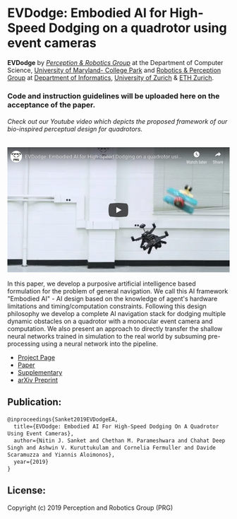 # EVDodge: Embodied AI for High-Speed Dodging on a quadrotor using event cameras
**EVDodge** by <a href="http://prg.cs.umd.edu"><i>Perception & Robotics Group</i></a> at the Department of Computer Science, <a href="https://umd.edu/">University of Maryland- College Park</a> and <a href="http://rpg.ifi.uzh.ch">Robotics & Perception Group</a> at 
<a href="https://www.ifi.uzh.ch/en.html">Department of Informatics</a>, <a href="https://www.uzh.ch/cmsssl/en.html">University of Zurich</a> & <a href="https://www.ethz.ch/en.html">ETH Zurich</a>.


### Code and instruction guidelines will be uploaded here on the acceptance of the paper.

###### Check out our Youtube video which depicts the proposed framework of our bio-inspired perceptual design for quadrotors.
[![EVDodge: Embodied AI for High-Speed Dodging on a quadrotor using event cameras](img/thumbnail.png)](https://www.youtube.com/watch?v=k1uzsiDI4hM)

In this paper, we develop a purposive artificial intelligence based formulation for the problem of general navigation. We call this AI framework "Embodied AI" - AI design based on the knowledge of agent's hardware limitations and timing/computation constraints. Following this design philosophy we develop a complete AI navigation stack for dodging multiple dynamic obstacles on a quadrotor with a monocular event camera and computation. We also present an approach to directly transfer the shallow neural networks trained in simulation to the real world by subsuming pre-processing using a neural network into the pipeline. 

- [Project Page](https://prg.cs.umd.edu/EVDodge)
- [Paper](https://prg.cs.umd.edu/research/EVDodge_files/EVDodge.pdf)
- [Supplementary](https://prg.cs.umd.edu/research/EVDodge_files/Supplementary-EVDodge.pdf)
- [arXiv Preprint](https://arxiv.org/abs/1906.02919)

## Publication:

```
@inproceedings{Sanket2019EVDodgeEA,
  title={EVDodge: Embodied AI For High-Speed Dodging On A Quadrotor Using Event Cameras},
  author={Nitin J. Sanket and Chethan M. Parameshwara and Chahat Deep Singh and Ashwin V. Kuruttukulam and Cornelia Fermuller and Davide Scaramuzza and Yiannis Aloimonos},
  year={2019}
}
```

## License:
Copyright (c) 2019 Perception and Robotics Group (PRG)
